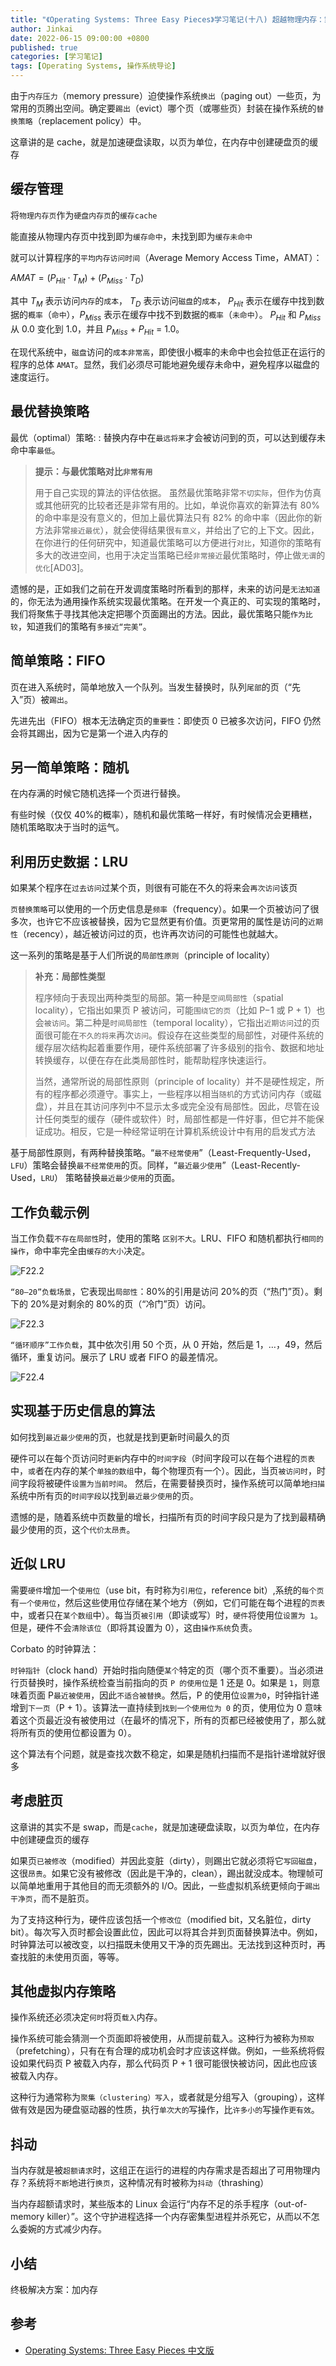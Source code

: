 ```yaml
---
title: "《Operating Systems: Three Easy Pieces》学习笔记(十八) 超越物理内存：策略"
author: Jinkai
date: 2022-06-15 09:00:00 +0800
published: true
categories: [学习笔记]
tags: [Operating Systems, 操作系统导论]
---
```


由于`内存压力`（memory pressure）迫使操作系统`换出`（paging out）一些页，为常用的页腾出空间。确定要`踢出`（evict）哪个页（或哪些页）封装在操作系统的`替换策略`（replacement policy）中。

这章讲的是 cache，就是加速硬盘读取，以页为单位，在内存中创建硬盘页的缓存

## 缓存管理

将`物理内存页`作为`硬盘内存页`的`缓存cache`

能直接从物理内存页中找到即为`缓存命中`，未找到即为`缓存未命中`

就可以计算程序的`平均内存访问时间`（Average Memory Access Time，AMAT）：

${AMAT} = (P_{Hit}·T_M) + (P_{Miss}·T_D)$

其中 $T_M$ 表示访问`内存`的`成本`， $T_D$ 表示访问`磁盘`的`成本`， $P_{Hit}$ 表示在缓存中找到数据的`概率`（`命中`），$P_{Miss}$ 表示在缓存中找不到数据的`概率`（`未命中`）。 $P_{Hit}$ 和 $P_{Miss}$ 从 0.0 变化到 1.0，并且 $P_{Miss}$ + $P_{Hit}$ = 1.0。

在现代系统中，`磁盘`访问的`成本非常高`，即使很小概率的未命中也会拉低正在运行的程序的总体 `AMAT`。显然，我们必须尽可能地避免缓存未命中，避免程序以磁盘的速度运行。

## 最优替换策略

最优（optimal）策略:
: 替换内存中在`最远将来`才会被访问到的页，可以达到缓存未命中率`最低`。

> **提示：与最优策略对比`非常有用`**
>
> 用于自己实现的算法的评估依据。
> 虽然最优策略非常`不切实际`，但作为仿真或其他研究的比较者还是非常有用的。比如，单说你喜欢的新算法有 80% 的命中率是没有意义的，但加上最优算法只有 82% 的命中率（因此你的新方法非常`接近最优`），就会使得结果很`有意义`，并给出了它的上下文。因此，在你进行的任何研究中，知道最优策略可以方便进行`对比`，知道你的策略有多大的改进空间，也用于决定当策略已经`非常接近`最优策略时，停止做`无谓`的`优化`[AD03]。

遗憾的是，正如我们之前在开发调度策略时所看到的那样，未来的访问是`无法知道`的，你无法为通用操作系统实现最优策略。在开发一个真正的、可实现的策略时，我们将聚焦于寻找其他决定把哪个页面踢出的方法。因此，最优策略只能`作为比较`，知道我们的策略有`多接近“完美”`。

## 简单策略：FIFO

页在进入系统时，简单地放入一个队列。当发生替换时，队列`尾部`的页（“先入”页）被`踢出`。

先进先出（FIFO）根本无法确定页的`重要性`：即使页 0 已被多次访问，FIFO 仍然会将其踢出，因为它是第一个进入内存的

## 另一简单策略：随机

在内存满的时候它随机选择一个页进行替换。

有些时候（仅仅 40%的概率），随机和最优策略一样好，有时候情况会更糟糕，随机策略取决于当时的运气。

## 利用历史数据：LRU

如果某个程序在`过去访问`过某个页，则很有可能在不久的将来会`再次访问`该页

`页替换策略`可以使用的一个历史信息是`频率`（frequency）。如果一个页被访问了很多次，也许它不应该被替换，因为它显然更有价值。页更常用的属性是访问的`近期性`（recency），越近被访问过的页，也许再次访问的可能性也就越大。

这一系列的策略是基于人们所说的`局部性原则`（principle of locality）

> **补充：局部性类型**
>
> 程序倾向于表现出两种类型的局部。第一种是`空间局部性`（spatial locality），它指出如果页 P 被访问，可能`围绕它的页`（比如 P−1 或 P + 1）也会`被访问`。第二种是`时间局部性`（temporal locality），它指出`近期访问`过的页面很可能在`不久的将来`再次`访问`。假设存在这些类型的局部性，对硬件系统的缓存层次结构起着重要作用，硬件系统部署了许多级别的指令、数据和地址转换缓存，以便在存在此类局部性时，能帮助程序快速运行。
>
> 当然，通常所说的局部性原则（principle of locality）并不是硬性规定，所有的程序都必须遵守。事实上，一些程序以相当`随机`的方式访问内存（或磁盘），并且在其访问序列中不显示太多或完全没有局部性。因此，尽管在设计任何类型的缓存（硬件或软件）时，局部性都是一件好事，但它并不能保证成功。相反，它是一种经常证明在计算机系统设计中有用的启发式方法

基于局部性原则，有两种替换策略。“`最不经常使用`”（Least-Frequently-Used，`LFU`）策略会替换`最不经常使用`的页。同样，“`最近最少使用`”（Least-Recently-Used，`LRU`） 策略替换`最近最少使用`的页面。

## 工作负载示例

当工作负载`不存在局部性`时，使用的策略
`区别不大`。LRU、FIFO 和随机都执行`相同的操作`，命中率完全由`缓存的大小`决定。

![F22.2](/assets/img/2022-06-15-operating-systems-18/F22.2.jpg)

`“80—20”负载场景`，它表现出`局部性`：80%的引用是访问 20%的页（“热门”页）。剩下的 20%是对剩余的 80%的页（“冷门”页）访问。

![F22.3](/assets/img/2022-06-15-operating-systems-18/F22.3.jpg)

`“循环顺序”工作负载`，其中依次引用 50
个页，从 0 开始，然后是 1，…，49，然后循环，重复访问。展示了 LRU 或者 FIFO 的最差情况。

![F22.4](/assets/img/2022-06-15-operating-systems-18/F22.4.jpg)

## 实现基于历史信息的算法

如何找到`最近最少使用`的页，也就是找到更新时间最久的页

硬件可以在每个页访问时`更新`内存中的`时间字段`（时间字段可以在每个进程的`页表`中，`或`者在内存的某个`单独的数组`中，每个物理页有一个）。因此，当页`被访问时`，时间字段将被硬件`设置为当前时间`。 然后，在需要替换页时，操作系统可以简单地`扫描`系统中所有页的`时间字段`以找到`最近最少使用`的页。

遗憾的是，随着系统中页数量的增长，扫描所有页的时间字段只是为了找到最精确最少使用的页，这个`代价太昂贵`。

## 近似 LRU

需要`硬件`增加一个`使用位`（use bit，有时称为`引用位`，reference bit）,系统的`每个页`有`一个使用位`，然后这些使用位存储在某个地方（例如，它们可能在每个进程的`页表`中，或者只在`某个数组`中）。每当页`被引用`（即读或写）时，`硬件`将使用位`设置为 1`。但是，硬件不会`清除该位`（即将其设置为 0），这由`操作系统`负责。

Corbato 的时钟算法：

`时钟指针`（clock hand）开始时指向随便`某个`特定的页（哪个页不重要）。当必须进行页替换时，操作系统检查当前指向的页 `P 的使用位`是 1 还是 0。如果是 `1`，则意味着页面 P`最近被使用`，因此`不适合被替换`。然后，P 的使用位`设置为0`，时钟指针递增到`下一页`（P + 1）。该算法一直持续到`找到一个使用位为 0` 的页，使用位为 0 意味着这个页最近没有被使用过（在最坏的情况下，所有的页都已经被使用了，那么就将所有页的使用位都设置为 0）。

这个算法有个问题，就是查找次数不稳定，如果是随机扫描而不是指针递增就好很多

## 考虑脏页

这章讲的其实不是 swap，而是`cache`，就是加速硬盘读取，以页为单位，在内存中创建硬盘页的缓存

如果页`已被修改`（modified）并因此变脏（dirty），则踢出它就必须将它`写回磁盘`，这很`昂贵`。如果它没有被修改（因此是干净的，clean），踢出就没成本。物理帧可以简单地重用于其他目的而无须额外的 I/O。因此，一些虚拟机系统更倾向于`踢出干净页`，而不是脏页。

为了支持这种行为，硬件应该包括一个`修改位`（modified bit，又名脏位，dirty bit）。每次写入页时都会设置此位，因此可以将其合并到页面替换算法中。例如，时钟算法可以被改变，以扫描既未使用又干净的页先踢出。无法找到这种页时，再查找脏的未使用页面，等等。

## 其他虚拟内存策略

操作系统还必须决定`何时`将页`载入`内存。

操作系统可能会猜测一个页面即将被使用，从而提前载入。这种行为被称为`预取`（prefetching），只有在有合理的成功机会时才应该这样做。例如，一些系统将假设如果代码页 P 被载入内存，那么代码页 P + 1 很可能很快被访问，因此也应该被载入内存。

这种行为通常称为`聚集（clustering）写入`，或者就是分组写入（grouping），这样做有效是因为硬盘驱动器的性质，执行`单次大的`写操作，比`许多小的`写操作`更有效`。

## 抖动

当内存就是被`超额请求`时，这组正在运行的进程的内存需求是否超出了可用物理内存？系统将`不断`地进行`换页`，这种情况有时被称为`抖动`（thrashing）

当内存超额请求时，某些版本的 Linux 会运行“内存不足的杀手程序（out-of-memory killer）”。这个守护进程选择一个内存密集型进程并杀死它，从而以不怎么委婉的方式减少内存。

## 小结

终极解决方案：加内存

## 参考

- [Operating Systems: Three Easy Pieces 中文版](https://pages.cs.wisc.edu/~remzi/OSTEP/Chinese/22.pdf)
